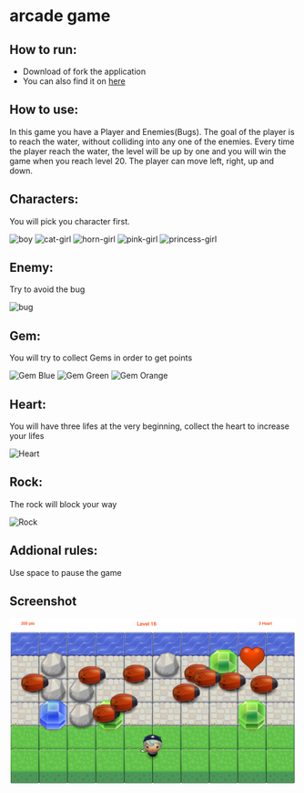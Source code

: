 arcade game
===============================

How to run:
---------------
- Download of fork the application
- You can also find it on [here](https://tiechengsu.github.io/frontend-nanodegree-arcade-game/)

How to use:
---------------
In this game you have a Player and Enemies(Bugs). The goal of the player is to reach the water, without colliding into any one of the enemies. Every time the player reach the water, the level will be up by one and you will win the game when you reach level 20. The player can move left, right, up and down.

Characters:
----------------
You will pick you character first.

![boy](images/char-boy.png)
![cat-girl](images/char-cat-girl.png "test")
![horn-girl](images/char-horn-girl.png)
![pink-girl](images/char-pink-girl.png)
![princess-girl](images/char-princess-girl.png)

Enemy:
-----------------
Try to avoid the bug

![bug](images/enemy-bug.png)

Gem:
-------------------
You will try to collect Gems in order to get points

![Gem Blue](images/Gem\Blue.png)
![Gem Green](images/Gem\Green.png)
![Gem Orange](images/Gem\Orange.png)

Heart:
------------------
You will have three lifes at the very beginning, collect the heart to increase your lifes

![Heart](images/Heart.png)

Rock:
----------------------------
The rock will block your way

![Rock](images/Rock.png)

Addional rules:
-------------------------
Use space to pause the game

Screenshot
--------------------------
![interface](images/interface.png)






